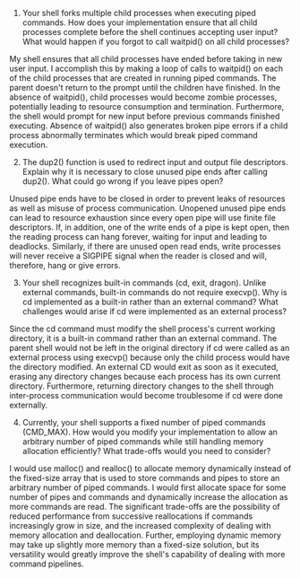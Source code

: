 1. Your shell forks multiple child processes when executing piped commands. How does your implementation ensure that all child processes complete before the shell continues accepting user input? What would happen if you forgot to call waitpid() on all child processes?

My shell ensures that all child processes have ended before taking in new user input. I accomplish this by making a loop of calls to waitpid() on each of the child processes that are created in running piped commands. The parent doesn't return to the prompt until the children have finished. In the absence of waitpid(), child processes would become zombie processes, potentially leading to resource consumption and termination. Furthermore, the shell would prompt for new input before previous commands finished executing. Absence of waitpid() also generates broken pipe errors if a child process abnormally terminates which would break piped command execution.

2. The dup2() function is used to redirect input and output file descriptors. Explain why it is necessary to close unused pipe ends after calling dup2(). What could go wrong if you leave pipes open?

Unused pipe ends have to be closed in order to prevent leaks of resources as well as misuse of process communication. Unopened unused pipe ends can lead to resource exhaustion since every open pipe will use finite file descriptors. If, in addition, one of the write ends of a pipe is kept open, then the reading process can hang forever, waiting for input and leading to deadlocks. Similarly, if there are unused open read ends, write processes will never receive a SIGPIPE signal when the reader is closed and will, therefore, hang or give errors. 

3. Your shell recognizes built-in commands (cd, exit, dragon). Unlike external commands, built-in commands do not require execvp(). Why is cd implemented as a built-in rather than an external command? What challenges would arise if cd were implemented as an external process?

Since the cd command must modify the shell process's current working directory, it is a built-in command rather than an external command. The parent shell would not be left in the original directory if cd were called as an external process using execvp() because only the child process would have the directory modified. An external CD would exit as soon as it executed, erasing any directory changes because each process has its own current directory. Furthermore, returning directory changes to the shell through inter-process communication would become troublesome if cd were done externally. 

4. Currently, your shell supports a fixed number of piped commands (CMD_MAX). How would you modify your implementation to allow an arbitrary number of piped commands while still handling memory allocation efficiently? What trade-offs would you need to consider?


I would use malloc() and realloc() to allocate memory dynamically instead of the fixed-size array that is used to store commands and pipes to store an arbitrary number of piped commands. I would first allocate space for some number of pipes and commands and dynamically increase the allocation as more commands are read. The significant trade-offs are the possibility of reduced performance from successive reallocations if commands increasingly grow in size, and the increased complexity of dealing with memory allocation and deallocation. Further, employing dynamic memory may take up slightly more memory than a fixed-size solution, but its versatility would greatly improve the shell's capability of dealing with more command pipelines.

